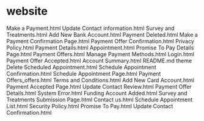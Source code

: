 # website
Make a Payment.html
Update Contact information.html
Survey and Treatments.html
Add New Bank Account.html
Payment Deleted.html
Make a Payment Confirmation Page.html
Payment Offer Confirmation.html
Privacy Policy.html
Payment Details.html
Appointment.html
Promise To Pay Details Page.html
Payment Offers.html
Manage Payment Methods.html
Login.html
Payment Offer Accepted.html
Account Summary.html
README.md
theme
Delete Scheduled Appointment.html
Schedule Appointment Confirmation.html
Schedule Appointment Page.html
Payment Offers_offers.html
Terms and Conditions.html
Add New Card Account.html
Payment Accepted Page.html
Update Contact Review.html
Payment Offer Details.html
System Error.html
Funding Account Added.html
Survey and Treatments Submission Page.html
Contact us.html
Schedule Appointment List.html
Security Policy.html
Promise To Pay.html
Update Contact Confirmation.html
